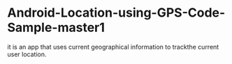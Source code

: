 # Android-Location-using-GPS-Code-Sample-master1
it is an app that uses current geographical information to trackthe current user location.
